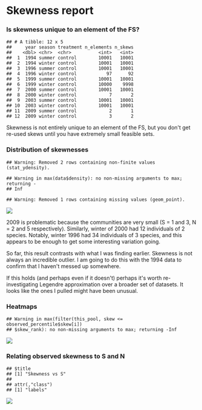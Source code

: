 Skewness report
================

### Is skewness unique to an element of the FS?

    ## # A tibble: 12 x 5
    ##     year season treatment n_elements n_skews
    ##    <dbl> <chr>  <chr>          <int>   <int>
    ##  1  1994 summer control        10001   10001
    ##  2  1994 winter control        10001   10001
    ##  3  1996 summer control        10001   10001
    ##  4  1996 winter control           97      92
    ##  5  1999 summer control        10001   10001
    ##  6  1999 winter control        10000    9998
    ##  7  2000 summer control        10001   10001
    ##  8  2000 winter control            7       2
    ##  9  2003 summer control        10001   10001
    ## 10  2003 winter control        10001   10001
    ## 11  2009 summer control            2       1
    ## 12  2009 winter control            3       2

Skewness is not entirely unique to an element of the FS, but you don't get re-used skews until you have extremely small feasible sets.

### Distribution of skewnesses

    ## Warning: Removed 2 rows containing non-finite values (stat_ydensity).

    ## Warning in max(data$density): no non-missing arguments to max; returning -
    ## Inf

    ## Warning: Removed 1 rows containing missing values (geom_point).

![](skewness_files/figure-markdown_github/skewness%20violins-1.png)

2009 is problematic because the communities are very small (S = 1 and 3, N = 2 and 5 respectively). Similarly, winter of 2000 had 12 individuals of 2 species. Notably, winter 1996 had 34 individuals of 3 species, and this appears to be enough to get some interesting variation going.

So far, this result contrasts with what I was finding earlier. Skewness is not always an incredible outlier. I am going to do this with the 1994 data to confirm that I haven't messed up somewhere.

If this holds (and perhaps even if it doesn't) perhaps it's worth re-investigating Legendre approximation over a broader set of datasets. It looks like the ones I pulled might have been unusual.

### Heatmaps

    ## Warning in max(filter(this_pool, skew <= observed_percentile$skew[i])
    ## $skew_rank): no non-missing arguments to max; returning -Inf

![](skewness_files/figure-markdown_github/heatmap%20of%20fs-1.png)

### Relating observed skewness to S and N

    ## $title
    ## [1] "Skewness vs S"
    ## 
    ## attr(,"class")
    ## [1] "labels"

![](skewness_files/figure-markdown_github/obs%20S%20and%20N-1.png)
